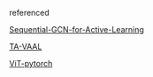 referenced 

[Sequential-GCN-for-Active-Learning](https://github.com/razvancaramalau/Sequential-GCN-for-Active-Learning)

[TA-VAAL](https://github.com/cubeyoung/TA-VAAL)

[ViT-pytorch](https://github.com/jeonsworld/ViT-pytorch)